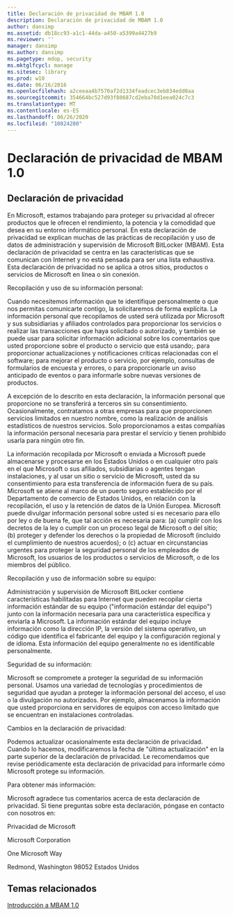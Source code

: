 ```yaml
---
title: Declaración de privacidad de MBAM 1.0
description: Declaración de privacidad de MBAM 1.0
author: dansimp
ms.assetid: db18cc93-a1c1-44da-a450-a5399a4427b9
ms.reviewer: ''
manager: dansimp
ms.author: dansimp
ms.pagetype: mdop, security
ms.mktglfcycl: manage
ms.sitesec: library
ms.prod: w10
ms.date: 06/16/2016
ms.openlocfilehash: a2ceeaa4b7570af2d1334feadcec3eb834edd0aa
ms.sourcegitcommit: 354664bc527d93f80687cd2eba70d1eea024c7c3
ms.translationtype: MT
ms.contentlocale: es-ES
ms.lasthandoff: 06/26/2020
ms.locfileid: "10824280"
---
```

# Declaración de privacidad de MBAM 1.0


## Declaración de privacidad


En Microsoft, estamos trabajando para proteger su privacidad al ofrecer productos que le ofrecen el rendimiento, la potencia y la comodidad que desea en su entorno informático personal. En esta declaración de privacidad se explican muchas de las prácticas de recopilación y uso de datos de administración y supervisión de Microsoft BitLocker (MBAM). Esta declaración de privacidad se centra en las características que se comunican con Internet y no está pensada para ser una lista exhaustiva. Esta declaración de privacidad no se aplica a otros sitios, productos o servicios de Microsoft en línea o sin conexión.

Recopilación y uso de su información personal:

Cuando necesitemos información que te identifique personalmente o que nos permitas comunicarte contigo, la solicitaremos de forma explícita. La información personal que recopilamos de usted será utilizada por Microsoft y sus subsidiarias y afiliados controlados para proporcionar los servicios o realizar las transacciones que haya solicitado o autorizado, y también se puede usar para solicitar información adicional sobre los comentarios que usted proporcione sobre el producto o servicio que está usando;. para proporcionar actualizaciones y notificaciones críticas relacionadas con el software; para mejorar el producto o servicio, por ejemplo, consultas de formularios de encuesta y errores, o para proporcionarle un aviso anticipado de eventos o para informarle sobre nuevas versiones de productos.

A excepción de lo descrito en esta declaración, la información personal que proporcione no se transferirá a terceros sin su consentimiento. Ocasionalmente, contratamos a otras empresas para que proporcionen servicios limitados en nuestro nombre, como la realización de análisis estadísticos de nuestros servicios. Solo proporcionamos a estas compañías la información personal necesaria para prestar el servicio y tienen prohibido usarla para ningún otro fin.

La información recopilada por Microsoft o enviada a Microsoft puede almacenarse y procesarse en los Estados Unidos o en cualquier otro país en el que Microsoft o sus afiliados, subsidiarias o agentes tengan instalaciones, y al usar un sitio o servicio de Microsoft, usted da su consentimiento para esta transferencia de información fuera de su país. Microsoft se atiene al marco de un puerto seguro establecido por el Departamento de comercio de Estados Unidos, en relación con la recopilación, el uso y la retención de datos de la Unión Europea. Microsoft puede divulgar información personal sobre usted si es necesario para ello por ley o de buena fe, que tal acción es necesaria para: (a) cumplir con los decretos de la ley o cumplir con un proceso legal de Microsoft o del sitio; (b) proteger y defender los derechos o la propiedad de Microsoft (incluido el cumplimiento de nuestros acuerdos); o (c) actuar en circunstancias urgentes para proteger la seguridad personal de los empleados de Microsoft, los usuarios de los productos o servicios de Microsoft, o de los miembros del público.

Recopilación y uso de información sobre su equipo:

Administración y supervisión de Microsoft BitLocker contiene características habilitadas para Internet que pueden recopilar cierta información estándar de su equipo ("información estándar del equipo") junto con la información necesaria para una característica específica y enviarla a Microsoft. La información estándar del equipo incluye información como la dirección IP, la versión del sistema operativo, un código que identifica el fabricante del equipo y la configuración regional y de idioma. Esta información del equipo generalmente no es identificable personalmente.

Seguridad de su información:

Microsoft se compromete a proteger la seguridad de su información personal. Usamos una variedad de tecnologías y procedimientos de seguridad que ayudan a proteger la información personal del acceso, el uso o la divulgación no autorizados. Por ejemplo, almacenamos la información que usted proporciona en servidores de equipos con acceso limitado que se encuentran en instalaciones controladas.

Cambios en la declaración de privacidad:

Podemos actualizar ocasionalmente esta declaración de privacidad. Cuando lo hacemos, modificaremos la fecha de "última actualización" en la parte superior de la declaración de privacidad. Le recomendamos que revise periódicamente esta declaración de privacidad para informarle cómo Microsoft protege su información.

Para obtener más información:

Microsoft agradece tus comentarios acerca de esta declaración de privacidad. Si tiene preguntas sobre esta declaración, póngase en contacto con nosotros en:

Privacidad de Microsoft

Microsoft Corporation

One Microsoft Way

Redmond, Washington 98052 Estados Unidos

## Temas relacionados


[Introducción a MBAM 1.0](getting-started-with-mbam-10.md)

 

 





